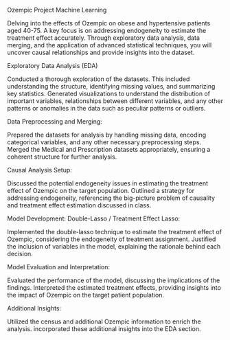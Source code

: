 Ozempic Project Machine Learning

Delving into the effects of Ozempic on obese and hypertensive patients aged 40-75. A key focus is on addressing endogeneity to estimate the treatment effect accurately. Through exploratory data analysis, data merging, and the application of
advanced statistical techniques, you will uncover causal relationships and provide insights into the dataset. 

Exploratory Data Analysis (EDA)

Conducted a thorough exploration of the datasets. This included understanding the structure, identifying missing values, and summarizing key statistics.
Generated visualizations to understand the distribution of important variables, relationships between different variables, and any other patterns or anomalies in the data such as peculiar patterns or outliers.

Data Preprocessing and Merging:

Prepared the datasets for analysis by handling missing data, encoding categorical variables, and any other necessary preprocessing steps.
Merged the Medical and Prescription datasets appropriately, ensuring a coherent structure for further analysis.

Causal Analysis Setup:

Discussed the potential endogeneity issues in estimating the treatment effect of Ozempic on the target population.
Outlined a strategy for addressing endogeneity, referencing the big-picture problem of causality and treatment effect estimation discussed in class.

Model Development: Double-Lasso / Treatment Effect Lasso:

Implemented the double-lasso technique to estimate the treatment effect of Ozempic, considering the endogeneity of treatment assignment.
Justified the inclusion of variables in the model, explaining the rationale behind each decision.

Model Evaluation and Interpretation:

Evaluated the performance of the model, discussing the implications of the findings.
Interpreted the estimated treatment effects, providing insights into the impact of Ozempic on the target patient population.

Additional Insights:

Utilized the census and additional Ozempic information to enrich the analysis. incorporated these additional insights into the EDA section.
